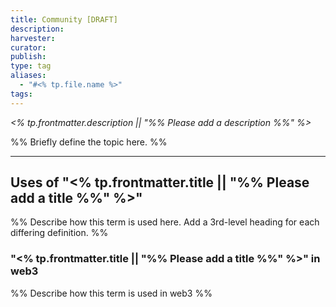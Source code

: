 ```yaml
---
title: Community [DRAFT]
description: 
harvester: 
curator: 
publish: 
type: tag
aliases:
  - "#<% tp.file.name %>"
tags:
---
```


*<% tp.frontmatter.description || "%% Please add a description %%" %>*

%% Briefly define the topic here. %%

---

## Uses of "<% tp.frontmatter.title || "%% Please add a title %%" %>"

%% Describe how this term is used here. Add a 3rd-level heading for each differing definition. %%

### "<% tp.frontmatter.title || "%% Please add a title %%" %>" in web3

%% Describe how this term is used in web3 %%
